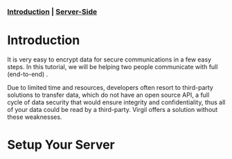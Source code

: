 
### [Introduction](#head1) | [Server-Side](#head2) 

# <a name="head1"></a>Introduction
It is very easy to encrypt data for secure communications in a few easy steps. In this tutorial, we will be helping two people communicate with full (end-to-end) <Term title="encryption" index="encryption" />.

Due to limited time and resources, developers often resort to third-party solutions to transfer data, which do not have an open source API, a full cycle of data security that would ensure integrity and confidentiality, thus all of your data could be read by a third-party. Virgil offers a solution without these weaknesses.

# <a name="head2"></a>Setup Your Server
